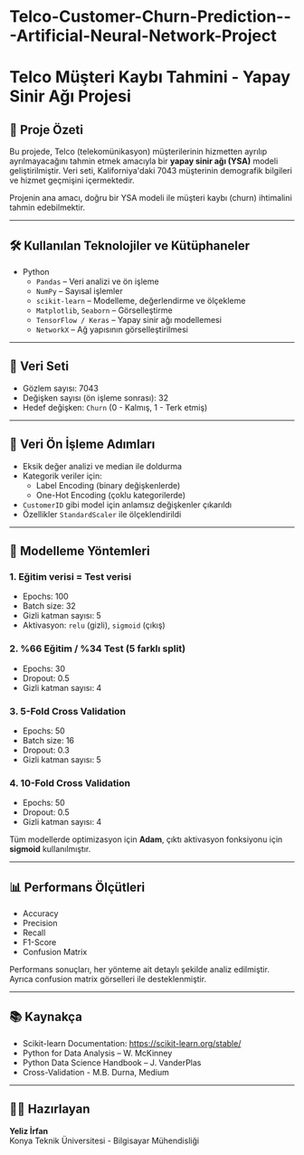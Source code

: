 # Telco-Customer-Churn-Prediction---Artificial-Neural-Network-Project
# Telco Müşteri Kaybı Tahmini - Yapay Sinir Ağı Projesi

## 📌 Proje Özeti

Bu projede, Telco (telekomünikasyon) müşterilerinin hizmetten ayrılıp ayrılmayacağını tahmin etmek amacıyla bir **yapay sinir ağı (YSA)** modeli geliştirilmiştir. Veri seti, Kaliforniya'daki 7043 müşterinin demografik bilgileri ve hizmet geçmişini içermektedir.

Projenin ana amacı, doğru bir YSA modeli ile müşteri kaybı (churn) ihtimalini tahmin edebilmektir.

---

## 🛠 Kullanılan Teknolojiler ve Kütüphaneler

- Python
  - `Pandas` – Veri analizi ve ön işleme
  - `NumPy` – Sayısal işlemler
  - `scikit-learn` – Modelleme, değerlendirme ve ölçekleme
  - `Matplotlib`, `Seaborn` – Görselleştirme
  - `TensorFlow / Keras` – Yapay sinir ağı modellemesi
  - `NetworkX` – Ağ yapısının görselleştirilmesi

---

## 📂 Veri Seti

- Gözlem sayısı: 7043
- Değişken sayısı (ön işleme sonrası): 32
- Hedef değişken: `Churn` (0 - Kalmış, 1 - Terk etmiş)

---

## 🧪 Veri Ön İşleme Adımları

- Eksik değer analizi ve median ile doldurma
- Kategorik veriler için:
  - Label Encoding (binary değişkenlerde)
  - One-Hot Encoding (çoklu kategorilerde)
- `CustomerID` gibi model için anlamsız değişkenler çıkarıldı
- Özellikler `StandardScaler` ile ölçeklendirildi

---

## 🧠 Modelleme Yöntemleri

### 1. Eğitim verisi = Test verisi
- Epochs: 100
- Batch size: 32
- Gizli katman sayısı: 5
- Aktivasyon: `relu` (gizli), `sigmoid` (çıkış)

### 2. %66 Eğitim / %34 Test (5 farklı split)
- Epochs: 30
- Dropout: 0.5
- Gizli katman sayısı: 4

### 3. 5-Fold Cross Validation
- Epochs: 50
- Batch size: 16
- Dropout: 0.3
- Gizli katman sayısı: 5

### 4. 10-Fold Cross Validation
- Epochs: 50
- Dropout: 0.5
- Gizli katman sayısı: 4

Tüm modellerde optimizasyon için **Adam**, çıktı aktivasyon fonksiyonu için **sigmoid** kullanılmıştır.

---

## 📊 Performans Ölçütleri

- Accuracy
- Precision
- Recall
- F1-Score
- Confusion Matrix

Performans sonuçları, her yönteme ait detaylı şekilde analiz edilmiştir. Ayrıca confusion matrix görselleri ile desteklenmiştir.

---

## 📚 Kaynakça

- Scikit-learn Documentation: https://scikit-learn.org/stable/
- Python for Data Analysis – W. McKinney
- Python Data Science Handbook – J. VanderPlas
- Cross-Validation - M.B. Durna, Medium

---

## 👩‍💻 Hazırlayan

**Yeliz İrfan**  
Konya Teknik Üniversitesi - Bilgisayar Mühendisliği  

